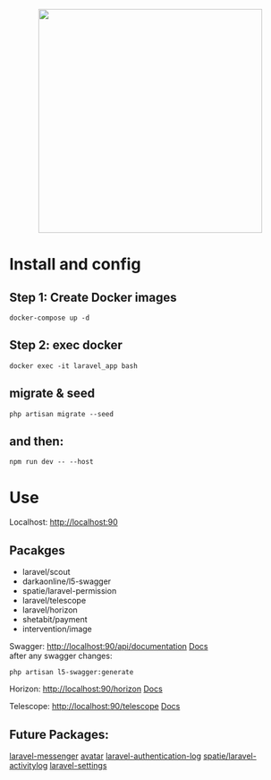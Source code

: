 <p align="center">
    <a href="https://laravel.com" target="_blank">
        <img src="https://raw.githubusercontent.com/laravel/art/master/logo-lockup/5%20SVG/2%20CMYK/1%20Full%20Color/laravel-logolockup-cmyk-red.svg" width="400">
    </a>
</p>

# Install and config
## Step 1: Create Docker images

```
docker-compose up -d
```
## Step 2: exec docker

```
docker exec -it laravel_app bash
```

##  migrate & seed
```
php artisan migrate --seed
```

## and then:
```
npm run dev -- --host
```

# Use

<p>
    Localhost: <a href="http://localhost:90" target="_blank">http://localhost:90</a>
</p>

## Pacakges
* laravel/scout
* darkaonline/l5-swagger
* spatie/laravel-permission
* laravel/telescope
* laravel/horizon
* shetabit/payment
* intervention/image

<p>
Swagger: <a href="http://localhost:90/api/documentation" target="_blank">http://localhost:90/api/documentation</a> <a href="https://swagger.io/docs/">Docs</a><br>
after any swagger changes:

````
php artisan l5-swagger:generate 
````
</p>

<p>
    Horizon: <a href="http://localhost:90/horizon" target="_blank">http://localhost:90/horizon</a> <a href="https://laravel.com/docs/11.x/horizon" target="_blank">Docs</a>
</p>

<p>
    Telescope: <a href="http://localhost:90/telescope">http://localhost:90/telescope</a> <a href="https://laravel.com/docs/11.x/telescope">Docs</a>
</p>

## Future Packages:
[laravel-messenger](https://github.com/cmgmyr/laravel-messenger)
[avatar](https://github.com/laravolt/avatar)
[laravel-authentication-log](https://github.com/rappasoft/laravel-authentication-log)
[spatie/laravel-activitylog](https://github.com/spatie/laravel-activitylog)
[laravel-settings](https://github.com/spatie/laravel-settings)
